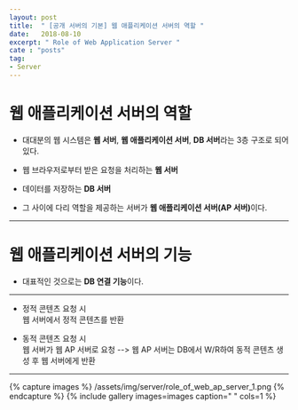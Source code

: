 ```yaml
---
layout: post
title:  " [공개 서버의 기본] 웹 애플리케이션 서버의 역할 "
date:   2018-08-10
excerpt: " Role of Web Application Server "
cate : "posts"
tag:
- Server
---
```


# 웹 애플리케이션 서버의 역할

* 대대분의 웹 시스템은 <b>웹 서버</b>, <b>웹 애플리케이션 서버</b>, <b>DB 서버</b>라는 3층 구조로 되어 있다.

* 웹 브라우저로부터 받은 요청을 처리하는 <b>웹 서버</b>

* 데이터를 저장하는 <b>DB 서버</b>

* 그 사이에 다리 역할을 제공하는 서버가 <b>웹 애플리케이션 서버(AP 서버)</b>이다.

---

# 웹 애플리케이션 서버의 기능

* 대표적인 것으로는 <b>DB 연결 기능</b>이다.

---

* 정적 콘텐츠 요청 시 <br> 웹 서버에서 정적 콘텐츠를 반환

* 동적 콘텐츠 요청 시 <br> 웹 서버가 웹 AP 서버로 요청 --> 웹 AP 서버는 DB에서 W/R하여 동적 콘텐츠 생성 후 웹 서버에게 반환

---

{% capture images %}
    /assets/img/server/role_of_web_ap_server_1.png
{% endcapture %}
{% include gallery images=images caption=" " cols=1 %}

